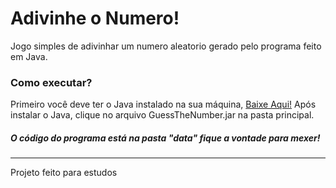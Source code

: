 # Adivinhe o Numero!
Jogo simples de adivinhar um numero aleatorio gerado pelo programa feito em Java.

### Como executar?
Primeiro você deve ter o Java instalado na sua máquina, <a href="https://www.java.com/pt-BR/download/manual.jsp">Baixe Aqui!</a>
Após instalar o Java, clique no arquivo GuessTheNumber.jar na pasta principal.

##### O código do programa está na pasta "data" fique a vontade para mexer!


------------

Projeto feito para estudos